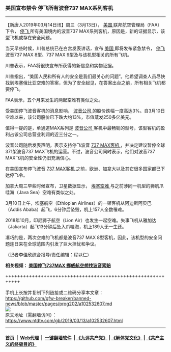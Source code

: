 ### 美国宣布禁令 停飞所有波音737 MAX系列客机
------------------------

<div class="post_content" itemprop="articleBody">
 <p>
  【新唐人2019年03月14日讯】周三（3月13日），
  <a href="https://www.ntdtv.com/gb/美国.htm">
   美国
  </a>
  联邦航空管理局（FAA）下令，
  <a href="https://www.ntdtv.com/gb/停飞.htm">
   停飞
  </a>
  所有美国境内的波音737 MAX系列客机，原因是，新的证据显示，该型飞机或存在安全问题。
 </p>
 <p>
  当天早些时候，川普总统已在白宫发表讲话，宣布
  <a href="https://www.ntdtv.com/gb/美国.htm">
   美国
  </a>
  即将发布紧急禁令，
  <a href="https://www.ntdtv.com/gb/停飞.htm">
   停飞
  </a>
  波音737 MAX 8型、737 MAX 9型及与该机型相关的所有飞机。
 </p>
 <p>
  川普表示，FAA将很快宣布所获得的新信息和实物证据。
 </p>
 <p>
  川普指出，“美国人民和所有人的安全是我们最关心的问题”。他希望调查人员尽快找到埃塞俄比亚空难的答案，但为了安全起见，在答案出台之前，所有相关飞机都要停飞。
 </p>
 <p>
  FAA表示，五个月来发生的两起空难有类似之处。
 </p>
 <p>
  受美国停飞波音客机的消息影响，
  <a href="https://www.ntdtv.com/gb/波音公司.htm">
   波音公司
  </a>
  的股价跌幅一度高达3%。自3月10日空难以来，该公司股价已下跌大约13%，市值蒸发250多亿美元。
 </p>
 <p>
  值得一提的是，单通道MAX系列是
  <a href="https://www.ntdtv.com/gb/波音公司.htm">
   波音公司
  </a>
  客机中最畅销的型号，该型客机的盈利占该公司总营业利润的近三分之一。
 </p>
 <p>
  波音公司随后发表声明，表示支持停飞波音
  <a href="https://www.ntdtv.com/gb/737-max客机.htm">
   737 MAX客机
  </a>
  ，并决定建议暂停全球371架波音737 MAX飞机的运营。不过，波音公司同时表示，他们对波音737 MAX飞机的安全性仍旧充满信心。
 </p>
 <p>
  在美国宣布停飞波音
  <a href="https://www.ntdtv.com/gb/737-max客机.htm">
   737 MAX客机
  </a>
  之前，欧洲、加拿大以及其它很多国家都已下达停飞令。
 </p>
 <p>
  加拿大周三早些时候宣布，卫星数据显示，
  <a href="https://www.ntdtv.com/gb/埃塞空难.htm">
   埃塞空难
  </a>
  与之前涉同一机型的狮航爪哇海（Java Sea）空难有类似之处。
 </p>
 <p>
  3月10日上午，埃塞航空（Ethiopian Airlines）的一架客机从阿迪斯阿贝巴（Addis Ababa）起飞，6分钟后坠毁，机上157人全数罹难。
 </p>
 <p>
  2018年10月，印尼狮子航空（Lion Air）也发生一起空难。失事飞机从雅加达（Jakarta）起飞13分钟后坠入爪哇海，机上189人无一生还。
 </p>
 <p>
  凑巧的是，两次空难的飞机都是波音737 MAX 8型客机，因此，该机型的安全问题连日来在全球范围内引发了巨大担忧和争议。
 </p>
 <p>
  （记者李佳欣综合报导/责任编辑：程以仁）
 </p>
 <p>
  <strong>
   相关视频：
   <a href="https://www.ntdtv.com/b5/2019/03/13/a102532511.html">
    美国停飞737MAX 挪威航空想找波音索赔
   </a>
  </strong>
 </p>
 <div class="single_ad">
 </div>
</div>

+++++++++++++++++++++++++++++++++++++++++++++++++++++++++++<br/><br/>
手机上长按并复制下列链接或二维码分享本文章：<br/>
https://github.com/gfw-breaker/banned-news/blob/master/pages/prog202/a102532607.md <br/>
<a href='https://github.com/gfw-breaker/banned-news/blob/master/pages/prog202/a102532607.md'><img src='https://github.com/gfw-breaker/banned-news/blob/master/pages/prog202/a102532607.md.png'/></a> <br/>
原文地址（需翻墙访问）：https://www.ntdtv.com/gb/2019/03/13/a102532607.html


------------------------
#### [首页](https://github.com/gfw-breaker/banned-news/blob/master/README.md) &nbsp;|&nbsp; [Web代理](https://github.com/labour-camp/helloworld) &nbsp;|&nbsp; [一键翻墙软件](https://github.com/gfw-breaker/nogfw/blob/master/README.md) &nbsp;| [《九评共产党》](https://github.com/gfw-breaker/9ping.md/blob/master/README.md#九评之一评共产党是什么) | [《解体党文化》](https://github.com/gfw-breaker/jtdwh.md/blob/master/README.md) | [《共产主义的终极目的》](https://github.com/gfw-breaker/gczydzjmd.md/blob/master/README.md)


